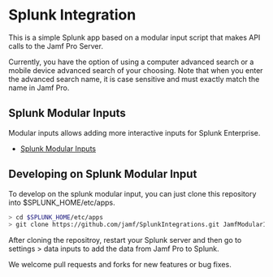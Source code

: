 # Splunk Integration

This is a simple Splunk app based on a modular input script that makes API calls to the Jamf Pro Server. 

Currently, you have the option of using a computer advanced search or a mobile device advanced search of your choosing. Note that when you enter the advanced search name, it is case sensitive and must exactly match the name in Jamf Pro.

## Splunk Modular Inputs

Modular inputs allows adding more interactive inputs for Splunk Enterprise.

  + [Splunk Modular Inputs](https://docs.splunk.com/Documentation/Splunk/6.6.3/AdvancedDev/ModInputsScripts)


## Developing on Splunk Modular Input

To develop on the splunk modular input, you can just clone this repository into $SPLUNK_HOME/etc/apps.
```bash
> cd $SPLUNK_HOME/etc/apps
> git clone https://github.com/jamf/SplunkIntegrations.git JamfModularInput
```
After cloning the repositroy, restart your Splunk server and then go to settings > data inputs to add the data from Jamf Pro to Splunk.

We welcome pull requests and forks for new features or bug fixes.
